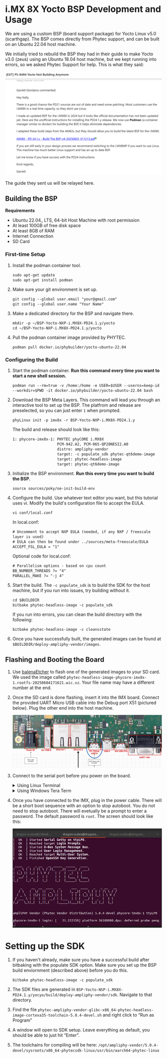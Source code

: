 # i.MX 8X Yocto BSP Development and Usage

We are using a custom BSP (board support package) for Yocto Linux v5.0 (scarthgap). The BSP comes directly from Phytec support, and can be built on an Ubuntu 22.04 host machine.

We initially tried to rebuild the BSP they had in their guide to make Yocto v3.0 (zeus) using an Ubuntu 18.04 host machine, but we kept running into errors, so we asked Phytec Support for help. This is what they said:

![Phytec Support Response](Images/phytec_support_ampliphy.png)

The guide they sent us will be relayed here.

## Building the BSP

**Requirements**

- Ubuntu 22.04_ LTS, 64-bit Host Machine with root permission
- At least 100GB of free disk space
- At least 8GB of RAM
- Internet Connection
- SD Card

### First-time Setup

1. Install the podman container tool.

    ```
    sudo apt-get update
    sudo apt-get install podman
    ```

2. Make sure your git environment is set up.

    ```
    git config --global user.email "your@gmail.com"
    git config --global user.name "Your Name"
    ```

3. Make a dedicated directory for the BSP and navigate there.

    ```
    mkdir -p ~/BSP-Yocto-NXP-i.MX8X-PD24.1.y/yocto
    cd ~/BSP-Yocto-NXP-i.MX8X-PD24.1.y/yocto
    ```

4. Pull the podman container image provided by PHYTEC.

    ```
    podman pull docker.io/phybuilder/yocto-ubuntu-22.04
    ```

### Configuring the Build

1. Start the podman container. **Run this command every time you want to start a new shell session.**

    ```
    podman run --rm=true -v /home:/home -e USER=$USER --userns=keep-id --workdir=$PWD -it docker.io/phybuilder/yocto-ubuntu-22.04 bash
    ```

2. Download the BSP Meta Layers. This command will lead you through an interactive tool to set up the BSP. The platfrom and release are preselected, so you can just enter `1` when prompted.

    ```
    phyLinux init -p imx8x -r BSP-Yocto-NXP-i.MX8X-PD24.1.y
    ```
    The build and release should look like this:
    ```
    1: phycore-imx8x-1: PHYTEC phyCORE i.MX8X
                        PCM-942.A2, PCM-065-QP28NESI2.A0
                        distro: ampliphy-vendor
                        target: -c populate_sdk phytec-qt6demo-image
                        target: phytec-headless-image
                        target: phytec-qt6demo-image
    ```

3. Initialize the BSP environment. **Run this every time you want to build the BSP.**

    ```
    source sources/poky/oe-init-build-env
    ```

4. Configure the build. Use whatever text editor you want, but this tutorial uses vi. Modify the build's configuration file to accept the EULA.

    ```
    vi conf/local.conf
    ```
    In local.conf:
    ```
    # Uncomment to accept NXP EULA (needed, if any NXP / freescale layer is used)
    # EULA can then be found under ../sources/meta-freescale/EULA
    ACCEPT_FSL_EULA = "1"
    ```
    Optional code for local.conf:
    ```
    # Parallelism options - based on cpu count
    BB_NUMBER_THREADS ?= "4"
    PARALLEL_MAKE ?= "-j 4"
    ```

5. Start the build. The `-c populate_sdk` is to build the SDK for the host machine, but if you run into issues, try building without it.

    ```
    cd $BUILDDIR
    bitbake phytec-headless-image -c populate_sdk
    ```
    If you run into errors, you can clean the build directory with the following:
    ```
    bitbake phytec-headless-image -c cleansstate
    ```

6. Once you have successfully built, the generated images can be found at `$BUILDDIR/deploy-ampliphy-vendor/images`. 

## Flashing and Booting the Board

1. Use [balenaEtcher](https://etcher.balena.io/) to flash one of the generated images to your SD card. We used the image called `phytec-headless-image-phycore-imx8x-1.rootfs-20250604171621.wic.xz`. Your file name may have a different number at the end.

2. Once the SD card is done flashing, insert it into the IMX board. Connect the provided UART Micro USB cable into the Debug port X51 (pictured below). Plug the other end into the host machine.

    ![UART debug Port](Images/imx8x_uart_debug_port.png)

3. Connect to the serial port before you power on the board.

    <details>
    <summary>Using Linux Terminal</summary>

    1. Install minicom.

    ```
    sudo apt-get install minicom
    ```

    2. Check what port the IMX is using by running the following command with and without the UART Debug cable plugged into your computer. In this example, the IMX is using `/dev/ttyUSB0` and `/dev/tty/USB1`.

    ```
    ls /dev/tty*
    ```
    Before IMX is plugged in:

    ![Before](Images/tty_before_imx.png)

    After IMX is plugged in:

    ![After](Images/tty_after_imx.png)

    3. Connect to the serial ports using minicom. When minicom configuration opens, select `Serial port setup` then select `A` to change the device path to `/dev/ttyUSB0`. The IMX uses one serial port for terminal commands and another for debug. Terminal should be on USB0. Press `Enter` to save changes. Back on the configuration page, select `Exit`. You should be connected to the terminal of the IMX.

    ```
    sudo minicom -s
    ```
    
    4. Once you have connected to the IMX, plug in the power cable. There will be a short boot sequence with an option to stop autoboot. You do not need to stop autoboot. There will evetually be a prompt to enter a password. The default password is `root`.

    </details>

    <details>

    <summary>Using Windows Tera Term</summary>

    1. Do not power the board yet. Connect the UART debug cable to X51 UART0 on the board, and the USB part into your computer. 

    - There are two serial ports that are specific to the i.MX 8X. One will be the debug terminal, and the other will be the main command terminal. Each different Windows host computer will have different names for these ports, so in the next few steps the ports COM15 and COM16 are example ports from Kelly’s computer. 
    - It is a good idea to open both serial ports that appear as options in Tera Term during your first setup, so that you know which ports are which for your specific computer. 

    2. Start Tera Term (Windows computer). Select Serial COM15. Go to Setup > Serial Port. Change the speed to 115200. Press OK. 

        - COM15 is the command terminal. To see the debug terminal, follow the same steps for COM16. 
        - COM15 and 16 may be different on other computers. To be safe, set up both ports on the first boot to your device. 
        - Make sure to set them up before powering the board, or you will miss the sign in prompt. 

    3. Plug in the DC power cable to power on the board. 

    4. Sign in when prompted. Password is “root”. 

    </details>

4. Once you have connected to the IMX, plug in the power cable. There will be a short boot sequence with an option to stop autoboot. You do not need to stop autoboot. There will evetually be a prompt to enter a password. The default password is `root`. The screen should look like this:

    ![IMX Booting Ampliphy](Images/imx_booting_ampliphy.png)

# Setting up the SDK

1. If you haven't already, make sure you have a successful build after bitbaking with the populate SDK option. Make sure you set up the BSP build enviornment (described above) before you do this.

    ```
    bitbake phytec-headless-image -c populate_sdk
    ```

2. The SDK files are generated in `BSP-Yocto-NSP-i.MX8X-PD24.1.y/yocyo/build/deploy-ampliphy-vendor/sdk`. Navigate to that directory.

3. Find the file `phytec-ampliphy-vendor-glibc-x86_64-phytec-headless-image-cortexa35-toolchain-5.0.4-devel.sh` and right click to “Run as Program”

4. A window will open to SDK setup. Leave everything as default, you should be able to just hit “Enter”.

5. The toolchains for compiling will be here: `/opt/ampliphy-vendor/5.0.4-devel/sysroots/x86_64-phytecsdk-linux/usr/bin/aarch64-phytec-linux`